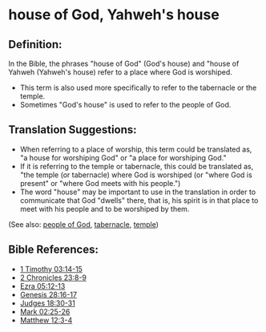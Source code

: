 # house of God, Yahweh's house #

## Definition: ##

In the Bible, the phrases "house of God" (God's house) and "house of Yahweh (Yahweh's house) refer to a place where God is worshiped.

* This term is also used more specifically to refer to the tabernacle or the temple.
* Sometimes "God's house" is used to refer to the people of God.

## Translation Suggestions: ##

* When referring to a place of worship, this term could be translated as, "a house for worshiping God" or "a place for worshiping God."
* If it is referring to the temple or tabernacle, this could be translated as, "the temple (or tabernacle) where God is worshiped (or "where God is present" or "where God meets with his people.")
* The word "house" may be important to use in the translation in order to communicate that God "dwells" there, that is, his spirit is in that place to meet with his people and to be worshiped by them.

(See also: [people of God](../kt/peopleofgod.md), [tabernacle](../kt/tabernacle.md), [temple](../kt/temple.md))

## Bible References: ##

* [1 Timothy 03:14-15](https://door43.org/en/bible/notes/1ti/03/14)
* [2 Chronicles 23:8-9](https://door43.org/en/bible/notes/2ch/23/08)
* [Ezra 05:12-13](https://door43.org/en/bible/notes/ezr/05/12)
* [Genesis 28:16-17](https://door43.org/en/bible/notes/gen/28/16)
* [Judges 18:30-31](https://door43.org/en/bible/notes/jdg/18/30)
* [Mark 02:25-26](https://door43.org/en/bible/notes/mrk/02/25)
* [Matthew 12:3-4](https://door43.org/en/bible/notes/mat/12/03)

